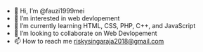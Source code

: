 - 👋 Hi, I’m @fauzi1999mei
- 👀 I’m interested in web devlopement
- 🌱 I’m currently learning HTML, CSS, PHP, C++, and JavaScript
- 💞️ I’m looking to collaborate on Web Devlopement
- 📫 How to reach me riskysingaraja2018@gmail.com

<!---
fauzi1999mei/fauzi1999mei is a ✨ special ✨ repository because its `README.md` (this file) appears on your GitHub profile.
You can click the Preview link to take a look at your changes.
--->
